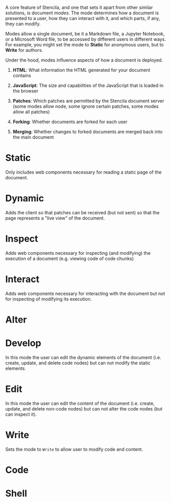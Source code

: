 A core feature of Stencila, and one that sets it apart from other similar solutions, is document _modes_. The mode determines how a document is presented to a user, how they can interact with it, and which parts, if any, they can modify.

Modes allow a single document, be it a Markdown file, a Jupyter Notebook, or a Microsoft Word file, to be accessed by different users in different ways. For example, you might set the mode to **Static** for anonymous users, but to **Write** for authors.

Under the hood, modes influence aspects of how a document is deployed.

1. **HTML**: What information the HTML generated for your document contains

2. **JavaScript**: The size and capabilities of the JavaScript that is loaded in the browser

3. **Patches**: Which patches are permitted by the Stencila document server (some modes allow node, some ignore certain patches, some modes allow all patches)

4. **Forking**: Whether documents are forked for each user

5. **Merging**: Whether changes to forked documents are merged back into the main document

# Static

Only includes web components necessary for reading a static page of the document.

# Dynamic

Adds the client so that patches can be received (but not sent) so that
the page represents a "live view" of the document.

# Inspect

Adds web components necessary for inspecting (and modifying) the
execution of a document (e.g. viewing code of code chunks)

# Interact

Adds web components necessary for interacting with the document
but not for inspecting of modifying its execution.

# Alter

# Develop

In this mode the user can edit the dynamic elements of the document (i.e. create, update, and
delete code nodes) but can not modify the static elements.

# Edit

In this mode the user can edit the content of the document (i.e. create, update, and
delete non-code nodes) but can not alter the code nodes (but can inspect it).

# Write

Sets the mode to `Write` to allow user to modify code and content.

# Code

# Shell
